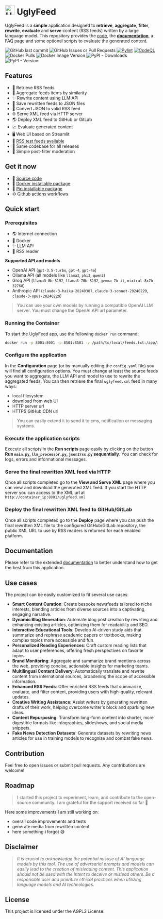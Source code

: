 # <img src="https://raw.githubusercontent.com/fabriziosalmi/UglyFeed/main/docs/UglyFeed.png" alt="UglyFeed" height="32" width="32"> UglyFeed

UglyFeed is a **simple** application designed to **retrieve**, **aggregate**, **filter**, **rewrite**, **evaluate** and **serve** content (RSS feeds) written by a large language model. This repository provides the [code](https://github.com/fabriziosalmi/UglyFeed.git), the **[documentation](https://github.com/fabriziosalmi/UglyFeed/blob/main/docs/README.md)**, a [FAQ](https://github.com/fabriziosalmi/UglyFeed/blob/main/docs/faq.md) page and some optional scripts to evaluate the generated content.

![GitHub last commit](https://img.shields.io/github/last-commit/fabriziosalmi/UglyFeed) ![GitHub Issues or Pull Requests](https://img.shields.io/github/issues-raw/fabriziosalmi/UglyFeed) [![Pylint](https://github.com/fabriziosalmi/UglyFeed/actions/workflows/pylint.yml/badge.svg)](https://github.com/fabriziosalmi/UglyFeed/actions/workflows/pylint.yml) [![CodeQL](https://github.com/fabriziosalmi/UglyFeed/actions/workflows/github-code-scanning/codeql/badge.svg)](https://github.com/fabriziosalmi/UglyFeed/actions/workflows/github-code-scanning/codeql) ![Docker Pulls](https://img.shields.io/docker/pulls/fabriziosalmi/uglyfeed) ![Docker Image Version](https://img.shields.io/docker/v/fabriziosalmi/uglyfeed?color=green)
  ![PyPI - Downloads](https://img.shields.io/pypi/dm/uglypy?label=uglypy) ![PyPI - Version](https://img.shields.io/pypi/v/uglypy?color=green)



## Features

- 📡 Retrieve RSS feeds
- 🧮 Aggregate feeds items by similarity
- ✨ Rewrite content using LLM API
- 💾 Save rewritten feeds to JSON files
- 🔁 Convert JSON to valid RSS feed
- 🌐 Serve XML feed via HTTP server
- 🌎 Deploy XML feed to GitHub or GitLab
- 📈 Evaluate generated content
- 🖥️ Web UI based on Streamlit
- 📰 [RSS test feeds available](https://github.com/fabriziosalmi/uglyfeed-cdn)
- 🤖 Same codebase for all releases
- 🛑 Simple post-filter moderation 

## Get it now

- 💾 [Source code](https://github.com/fabriziosalmi/UglyFeed/releases/latest)
- 🐳 [Docker installable package](https://hub.docker.com/r/fabriziosalmi/uglyfeed)
- 🐍 [Pip installable package](https://pypi.org/project/uglypy/)
- ⚙️ [Github actions workflows](https://github.com/fabriziosalmi/UglyFeed/blob/main/docs/README.md#%EF%B8%8F-installation-and-automated-runs-github-actions)
  
## Quick start

### Prerequisites

- 🌎 Internet connection
- 🐳 Docker
- ✨ LLM API
- 📲 RSS reader
  
**Supported API and models**

- OpenAI API (`gpt-3.5-turbo`, `gpt-4`, `gpt-4o`)
- Ollama API (all models like `llama3`, `phi3`, `qwen2`)
- Groq API (`llama3-8b-8192`, `llama3-70b-8192`, `gemma-7b-it`, `mixtral-8x7b-32768`)
- Anthropic API (`claude-3-haiku-20240307`, `claude-3-sonnet-20240229`, `claude-3-opus-20240229`)

> You can use your own models by running a compatible OpenAI LLM server. You must change the OpenAI API url parameter.
 
### Running the Container

To start the UglyFeed app, use the following `docker run` command:

```bash
docker run -p 8001:8001 -p 8501:8501 -v /path/to/local/feeds.txt:/app/input/feeds.txt -v /path/to/local/config.yaml:/app/config.yaml fabriziosalmi/uglyfeed:latest
```

### Configure the application
In the **Configuration** page (or by manually editing the `config.yaml` file) you will find all configuration options. You must change at least the source feeds you want to aggregate, the LLM API and model to use to rewrite the aggregated feeds. You can then retrieve the final `uglyfeed.xml` feed in many ways: 

- local filesystem
- download from web UI
- HTTP server url
- HTTPS GitHub CDN url

> You can easily extend it to send it to cms, notification or messaging systems.

### Execute the application scripts
Execute all scripts in the **Run scripts** page easily by clicking on the button **Run `main.py`, `llm_processor.py`, `json2rss.py` sequentially**.
You can check for logs, errors and informational messages.

### Serve the final rewritten XML feed via HTTP
Once all scripts completed go to the **View and Serve XML** page where you can view and download the generated XML feed. If you start the HTTP server you can access to the XML url at `http://container_ip:8001/uglyfeed.xml`

### Deploy the final rewritten XML feed to GitHub/GitLab
Once all scripts completed go to the **Deploy** page where you can push the final rewritten XML file to the configured GitHub/GitLab repository, the public XML URL to use by RSS readers is returned for each enabled platform.

## Documentation

Please refer to the extended [documentation](https://github.com/fabriziosalmi/UglyFeed/blob/main/docs/README.md) to better understand how to get the best from this application.


## Use cases

The project can be easily customized to fit several use cases:

- **Smart Content Curation**: Create bespoke newsfeeds tailored to niche interests, blending articles from diverse sources into a captivating, engaging narrative.
- **Dynamic Blog Generation**: Automate blog post creation by rewriting and enhancing existing articles, optimizing them for readability and SEO.
- **Interactive Educational Tools**: Develop AI-driven study aids that summarize and rephrase academic papers or textbooks, making complex topics more accessible and fun.
- **Personalized Reading Experiences**: Craft custom reading lists that adapt to user preferences, offering fresh perspectives on favorite topics.
- **Brand Monitoring**: Aggregate and summarize brand mentions across the web, providing concise, actionable insights for marketing teams.
- **Multilingual Content Delivery**: Automatically translate and rewrite content from international sources, broadening the scope of accessible information.
- **Enhanced RSS Feeds**: Offer enriched RSS feeds that summarize, evaluate, and filter content, providing users with high-quality, relevant updates.
- **Creative Writing Assistance**: Assist writers by generating rewritten drafts of their work, helping overcome writer's block and sparking new ideas.
- **Content Repurposing**: Transform long-form content into shorter, more digestible formats like infographics, slideshows, and social media snippets.
- **Fake News Detection Datasets**: Generate datasets by rewriting news articles for use in training models to recognize and combat fake news.

## Contribution

Feel free to open issues or submit pull requests. Any contributions are welcome!


## Roadmap

> I started this project to experiment, learn, and contribute to the open-source community. I am grateful for the support received so far 🙏

Here some improvements I am still working on:

- overall code improvements and tests
- generate media from rewritten content
- here something i forgot 😅

## Disclaimer

> _It is crucial to acknowledge the potential misuse of AI language models by this tool. The use of adversarial prompts and models can easily lead to the creation of misleading content. This application should not be used with the intent to deceive or mislead others. Be a responsible user and prioritize ethical practices when utilizing language models and AI technologies._

## License

This project is licensed under the AGPL3 License.
